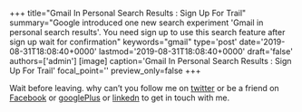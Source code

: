 +++
title="Gmail In Personal Search Results : Sign Up For Trail"
summary="Google introduced one new search experiment 'Gmail in personal search results'. You need sign up to use this search feature after sign up wait for confirmation"
keywords="gmail"
type='post'
date='2019-08-31T18:08:40+0000'
lastmod='2019-08-31T18:08:40+0000'
draft='false'
authors=['admin']
[image]
caption='Gmail In Personal Search Results : Sign Up For Trail'
focal_point=''
preview_only=false
+++










Wait before leaving.
why can’t you follow me on <a href="https://twitter.com/arungudelli" target="_blank">twitter</a> or be a friend on <a href="https://www.facebook.com/gudelliArun" target="_blank">Facebook</a> or <a href="https://plus.google.com/+ArunkumarGudelli" target="_blank">googlePlus</a> or <a href="https://www.linkedin.com/in/arungudelli/" target="_blank">linkedn</a> to get in touch with me.







